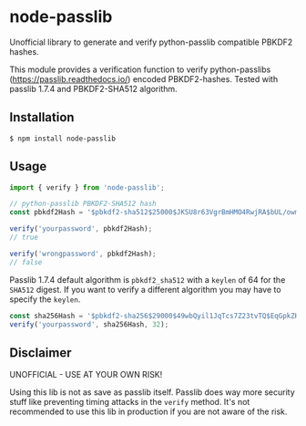 # node-passlib

Unofficial library to generate and verify python-passlib compatible PBKDF2 hashes.

This module provides a verification function to verify python-passlibs (https://passlib.readthedocs.io/) encoded PBKDF2-hashes.
Tested with passlib 1.7.4 and PBKDF2-SHA512 algorithm.

## Installation

```
$ npm install node-passlib
```

## Usage

```typescript
import { verify } from 'node-passlib';

// python-passlib PBKDF2-SHA512 hash
const pbkdf2Hash = '$pbkdf2-sha512$25000$JKSU8r63VgrBmHMO4RwjRA$bUL/owmBl8slaj.fjONmdRijzOs4Lo6EwbKtoA6EPX1hs1BCdg3JRjfkR3WX5/mZ4cIhtJhFVFxrLlq1lHfpQw';

verify('yourpassword', pbkdf2Hash);
// true

verify('wrongpassword', pbkdf2Hash);
// false
```

Passlib 1.7.4 default algorithm is `pbkdf2_sha512` with a `keylen` of 64 for the `SHA512` digest. If you want to verify a different algorithm you may have to specify the `keylen`.

```typescript
const sha256Hash = '$pbkdf2-sha256$29000$49wbQyil1JqTcs7Z23tvTQ$EqGpkZH6Gb2ZE92/VY7B1uuO.CUR8xc4bU.TNsDIekI';
verify('yourpassword', sha256Hash, 32);
```

## Disclaimer

UNOFFICIAL - USE AT YOUR OWN RISK!

Using this lib is not as save as passlib itself. Passlib does way more security stuff like preventing timing attacks in the `verify` method. It's not recommended to use this lib in production if you are not aware of the risk.
